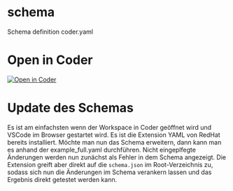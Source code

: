 # schema
Schema definition coder.yaml

# Open in Coder

[![Open in Coder](https://avatars.githubusercontent.com/u/20144034?s=60&v=4)](https://coder.central.dev.cloud.ilab-nlb.de/templates/nlb01/workspace?param.home_disk_size=1&param.git_orga=MrPeacockNLB&param.git_repo=schema)

# Update des Schemas

Es ist am einfachsten wenn der Workspace in Coder geöffnet wird und VSCode im Browser gestartet wird. Es ist die Extension YAML von RedHat bereits installiert. Möchte man nun das Schema erweitern, dann kann man es anhand der example_full.yaml durchführen. Nicht eingeplfegte Änderungen werden nun zunächst als Fehler in dem Schema angezeigt. Die Extension greift aber direkt auf die `schema.json` im Root-Verzeichnis zu, sodass sich nun die Änderungen im Schema verankern lassen und das Ergebnis direkt getestet werden kann.